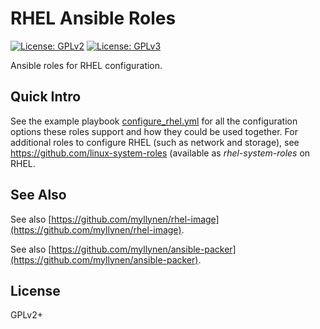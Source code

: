 # RHEL Ansible Roles

[![License: GPLv2](https://img.shields.io/badge/license-GPLv2-brightgreen.svg)](https://www.gnu.org/licenses/old-licenses/gpl-2.0.en.html)
[![License: GPLv3](https://img.shields.io/badge/license-GPLv3-brightgreen.svg)](https://www.gnu.org/licenses/gpl-3.0)

Ansible roles for RHEL configuration.

## Quick Intro

See the example playbook [configure_rhel.yml](configure_rhel.yml) for
all the configuration options these roles support and how they could be
used together. For additional roles to configure RHEL (such as network
and storage), see https://github.com/linux-system-roles (available as
_rhel-system-roles_ on RHEL.

## See Also

See also
[https://github.com/myllynen/rhel-image](https://github.com/myllynen/rhel-image).

See also
[https://github.com/myllynen/ansible-packer](https://github.com/myllynen/ansible-packer).

## License

GPLv2+
